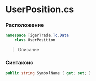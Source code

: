
# UserPosition.cs
### Расположение
```csharp
namespace TigerTrade.Tc.Data  
    class UserPosition
```

> Описание

### Синтаксис
```csharp
public string SymbolName { get; set; }
```
